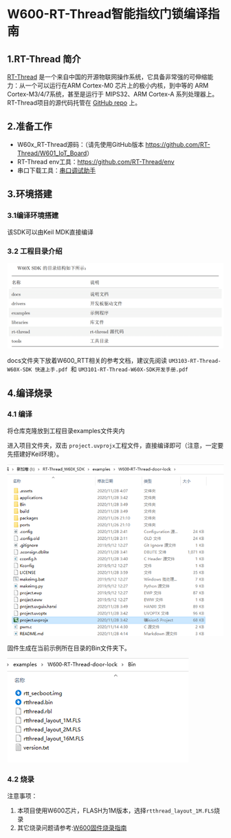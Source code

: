 # W600-RT-Thread智能指纹门锁编译指南

## 1.RT-Thread 简介

[RT-Thread](http://www.rt-thread.org/) 是一个来自中国的开源物联网操作系统，它具备非常强的可伸缩能力：从一个可以运行在ARM Cortex-M0 芯片上的极小内核，到中等的 ARM Cortex-M3/4/7系统，甚至是运行于 MIPS32、ARM Cortex-A 系列处理器上。 RT-Thread项目的源代码托管在 [GitHub repo](https://github.com/rt-thread) 上。

## 2.准备工作

-   W60x\_RT-Thread源码：（请先使用GitHub版本 <https://github.com/RT-Thread/W601_IoT_Board>）
-   RT-Thread env工具：https://github.com/RT-Thread/env
-   串口下载工具：[串口调试助手](https://download.w600.fun/tool/%E6%98%9F%E9%80%9A%E6%99%BA%E8%81%94%E4%B8%B2%E5%8F%A3%E8%B0%83%E8%AF%95%E4%B8%8B%E8%BD%BD%E5%8A%A9%E6%89%8B.7z)

## 3.环境搭建

### 3.1编译环境搭建

该SDK可以由Keil MDK直接编译

### 3.2 工程目录介绍

![image](.assets/rt-thread/start/1551025944478.png)

docs文件夹下放着W600\_RTT相关的参考文档，建议先阅读 `UM3103-RT-Thread-W60X-SDK 快速上手.pdf `和 `UM3101-RT-Thread-W60X-SDK开发手册.pdf`

## 4.编译烧录

### 4.1 编译
将仓库克隆放到工程目录examples文件夹内

进入项目文件夹，双击 `project.uvprojx`工程文件，直接编译即可（注意，一定要先搭建好Keil环境）。

![image](.assets/rt-thread/start/1567266231646.png)

固件生成在当前示例所在目录的Bin文件夹下。

![image](.assets/rt-thread/start/1567266565273.png)

### 4.2 烧录

注意事项：

1.  本项目使用W600芯片，FLASH为1M版本，选择`rtthread_layout_1M.FLS`烧录
6.  其它烧录问题请参考:[W600固件烧录指南](https://github.com/w600/docs/blob/master/zh/app/download.md)

